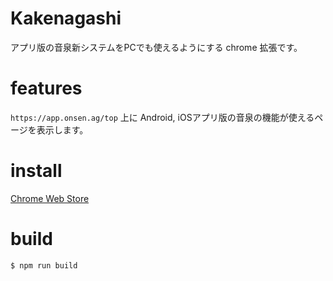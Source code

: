 # Kakenagashi
アプリ版の音泉新システムをPCでも使えるようにする chrome 拡張です。

# features
`https://app.onsen.ag/top` 上に Android, iOSアプリ版の音泉の機能が使えるページを表示します。

# install
[Chrome Web Store](https://chrome.google.com/webstore/detail/kakenagashi/fogobdipdmhcpljjjhjaldnkgfjdekon?hl=ja&gl=JP)

# build
```
$ npm run build
```
